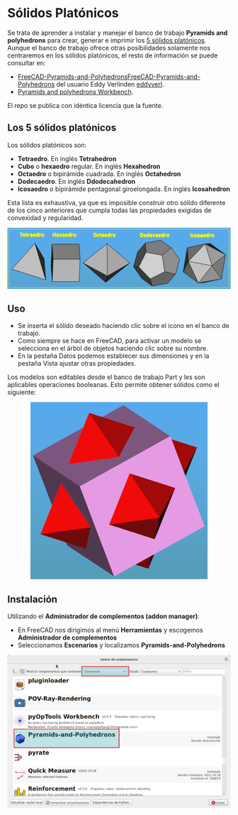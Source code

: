 # Sólidos Platónicos
Se trata de aprender a instalar y manejar el banco de trabajo **Pyramids and polyhedrons** para crear, generar e imprimir los [5 sólidos platónicos](https://es.wikipedia.org/wiki/S%C3%B3lidos_plat%C3%B3nicos). Aunque el banco de trabajo ofrece otras posibilidades solamente nos centraremos en los sólidos platónicos, el resto de información se puede consultar en:

* [FreeCAD-Pyramids-and-PolyhedronsFreeCAD-Pyramids-and-Polyhedrons](https://github.com/eddyverl/FreeCAD-Pyramids-and-Polyhedrons) del usuario Eddy Verlinden [eddyverl](https://github.com/eddyverl).
* [Pyramids and polyhedrons Workbench](https://wiki.freecad.org/Pyramids_and_polyhedrons_Workbench).

El repo se publica con idéntica licencia que la fuente.

## Los 5 sólidos platónicos
Los sólidos platónicos son:

* **Tetraedro**. En inglés **Tetrahedron**
* **Cubo** o **hexaedro** regular. En inglés **Hexahedron**
* **Octaedro** o bipirámide cuadrada. En inglés **Octahedron**
* **Dodecaedro**. En inglés **Ddodecahedron**
* **Icosaedro** o bipirámide pentagonal giroelongada. En inglés **Icosahedron**

Esta lista es exhaustiva, ya que es imposible construir otro sólido diferente de los cinco anteriores que cumpla todas las propiedades exigidas de convexidad y regularidad.

<center>
  
![Los cinco sólidos platónicos](/img/f1.png)

</center>

## Uso

* Se inserta el sólido deseado haciendo clic sobre el icono en el banco de trabajo.
* Como siempre se hace en FreeCAD, para activar un modelo se selecciona en el árbol de objetos haciendo clic sobre su nombre.
* En la pestaña Datos podemos establecer sus dimensiones y en la pestaña Vista ajustar otras propiedades.

Los modelos son editables desde el banco de trabajo Part y les son aplicables operaciones booleanas. Esto permite obtener sólidos como el siguiente:

<center>

![Suma de dos sólidos](/img/f2.png)

</center>

## Instalación
Utilizando el **Administrador de complementos (addon manager)**:

* En FreeCAD nos dirigimos al menú **Herramientas** y escogemos **Administrador de complementos**
* Seleccionamos **Escenarios** y localizamos **Pyramids-and-Polyhedrons**

<center>

![Instalación](/img/f3.png)

</center>

